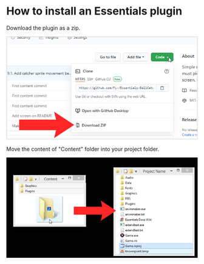 # How to install an Essentials plugin
Download the plugin as a zip.

![](Downloading.png)

Move the content of "Content" folder into your project folder.

![](Moving.png)